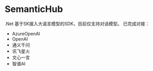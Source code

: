 # SemanticHub
.Net 基于SK接入大语言模型的SDK，目前仅支持对话模型。
已完成对接：
- AzureOpenAI
- OpenAI
- 通义千问
- 讯飞星火
- 文心一言
- 智谱AI
